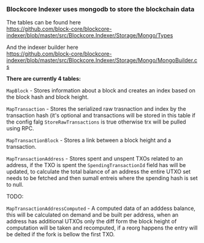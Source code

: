 ### Blockcore Indexer uses mongodb to store the blockchain data

The tables can be found here  
https://github.com/block-core/blockcore-indexer/blob/master/src/Blockcore.Indexer/Storage/Mongo/Types

And the indexer builder here  
https://github.com/block-core/blockcore-indexer/blob/master/src/Blockcore.Indexer/Storage/Mongo/MongoBuilder.cs

**There are currently 4 tables:**

`MapBlock` - Stores information about a block and creates an index based on the block hash and block height.  

`MapTransaction` - Stores the serialized raw trasnaction and index by the transaction hash (it's optional and transactions will be stored in this table if the config falg `StoreRawTransactions` is true otherwise trx will be pulled using RPC.  

`MapTransactionBlock` - Stores a link between a block height and a transaction.  

`MapTransactionAddress` - Stores spent and unspent TXOs related to an address, if the TXO is spent the `SpendingTransactionId` field has will be updated, to calculate the total balance of an address the entire UTXO set needs to be fetched and then sumall entreis where the spending hash is set to null.  

TODO:

`MapTransactionAddressComputed` -  A computed data of an adddess balance, this will be calculated on demand and be built per address, when an address has additional UTXOs only the diff form the block height of computation will be taken and recomputed, if a reorg happens the entry will be delted if the fork is bellow the first TXO.
